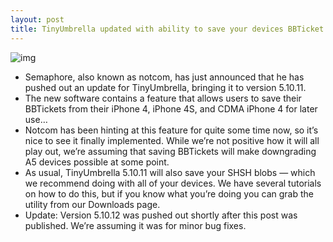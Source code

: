 ```yaml
---
layout: post
title: TinyUmbrella updated with ability to save your devices BBTicket
---
```

![img](http://media.idownloadblog.com/wp-content/uploads/2012/02/shsh-tinyumbrella.jpg)
* Semaphore, also known as notcom, has just announced that he has pushed out an update for TinyUmbrella, bringing it to version 5.10.11.
* The new software contains a feature that allows users to save their BBTickets from their iPhone 4, iPhone 4S, and CDMA iPhone 4 for later use…
* Notcom has been hinting at this feature for quite some time now, so it’s nice to see it finally implemented. While we’re not positive how it will all play out, we’re assuming that saving BBTickets will make downgrading A5 devices possible at some point.
* As usual, TinyUmbrella 5.10.11 will also save your SHSH blobs — which we recommend doing with all of your devices. We have several tutorials on how to do this, but if you know what you’re doing you can grab the utility from our Downloads page.
* Update: Version 5.10.12 was pushed out shortly after this post was published. We’re assuming it was for minor bug fixes.

